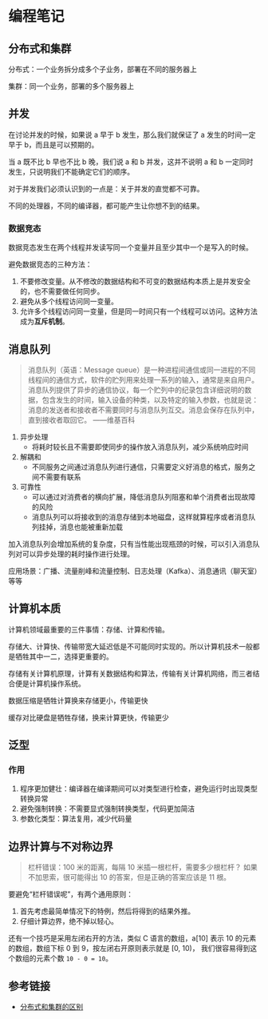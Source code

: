 # 编程笔记


## 分布式和集群

分布式：一个业务拆分成多个子业务，部署在不同的服务器上

集群：同一个业务，部署的多个服务器上

## 并发

在讨论并发的时候，如果说 a 早于 b 发生，那么我们就保证了 a 发生的时间一定早于 b，而且是可以预期的。

当 a 既不比 b 早也不比 b 晚，我们说 a 和 b 并发，这并不说明 a 和 b 一定同时发生，只说明我们不能确定它们的顺序。

对于并发我们必须认识到的一点是：关于并发的直觉都不可靠。  

不同的处理器，不同的编译器，都可能产生让你想不到的结果。

### 数据竞态

数据竞态发生在两个线程并发读写同一个变量并且至少其中一个是写入的时候。

避免数据竞态的三种方法：

1. 不要修改变量。从不修改的数据结构和不可变的数据结构本质上是并发安全的，也不需要做任何同步。
2. 避免从多个线程访问同一变量。
3. 允许多个线程访问同一变量，但是同一时间只有一个线程可以访问。这种方法成为**互斥机制**。

## 消息队列

> 消息队列（英语：Message queue）是一种进程间通信或同一进程的不同线程间的通信方式，软件的贮列用来处理一系列的输入，通常是来自用户。消息队列提供了异步的通信协议，每一个贮列中的纪录包含详细说明的数据，包含发生的时间，输入设备的种类，以及特定的输入参数，也就是说：消息的发送者和接收者不需要同时与消息队列互交。消息会保存在队列中，直到接收者取回它。 ——维基百科

1. 异步处理
   * 将耗时较长且不需要即使同步的操作放入消息队列，减少系统响应时间
2. 解耦和
   * 不同服务之间通过消息队列进行通信，只需要定义好消息的格式，服务之间不需要有联系
3. 可靠性
   * 可以通过对消费者的横向扩展，降低消息队列阻塞和单个消费者出现故障的风险
   * 消息队列可以将接收到的消息存储到本地磁盘，这样就算程序或者消息队列挂掉，消息也能被重新加载

加入消息队列会增加系统的复杂度，只有当性能出现瓶颈的时候，可以引入消息队列对可以异步处理的耗时操作进行处理。

应用场景：广播、流量削峰和流量控制、日志处理（Kafka）、消息通讯（聊天室）等等


## 计算机本质

计算机领域最重要的三件事情：存储、计算和传输。

存储大、计算快、传输带宽大延迟低是不可能同时实现的。所以计算机技术一般都是牺牲其中一二，选择更重要的。

存储有关计算机原理，计算有关数据结构和算法，传输有关计算机网络，而三者结合便是计算机操作系统。

数据压缩是牺牲计算换来存储更小，传输更快

缓存对比硬盘是牺牲存储，换来计算更快，传输更少

## 泛型

### 作用

1. 程序更加健壮：编译器在编译期间可以对类型进行检查，避免运行时出现类型转换异常
2. 避免强制转换：不需要显式强制转换类型，代码更加简洁
3. 参数化类型：算法复用，减少代码量

## 边界计算与不对称边界

> 栏杆错误：100 米的距离，每隔 10 米插一根栏杆，需要多少根栏杆？
> 如果不加思索，很可能得出 10 的答案，但是正确的答案应该是 11 根。

要避免“栏杆错误呢”，有两个通用原则：

1. 首先考虑最简单情况下的特例，然后将得到的结果外推。
2. 仔细计算边界，绝不掉以轻心。

还有一个技巧是采用左闭右开的方法，类似 C 语言的数组，a[10] 表示 10 的元素的数组，数组下标 0 到 9，按左闭右开原则表示就是 [0, 10)，
我们很容易得到这个数组的元素个数 `10 - 0 = 10`。

## 参考链接

* [分布式和集群的区别](https://www.zhihu.com/question/20004877)

